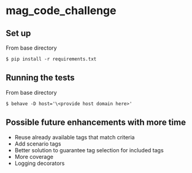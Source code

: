 # mag_code_challenge

## Set up
From base directory

    $ pip install -r requirements.txt

## Running the tests
From base directory

    $ behave -D host='\<provide host domain here>'

## Possible future enhancements with more time
- Reuse already available tags that match criteria
- Add scenario tags
- Better solution to guarantee tag selection for included tags
- More coverage
- Logging decorators
